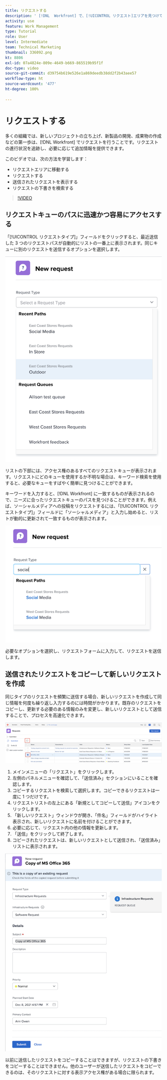 ```yaml
---
title: リクエストする
description: ' [!DNL  Workfront] で、[!UICONTROL リクエスト]エリアを見つけて、リクエストを作成する方法を説明します。送信されたリクエストと下書きのリクエストを表示する方法を説明します。'
activity: use
feature: Work Management
type: Tutorial
role: User
level: Intermediate
team: Technical Marketing
thumbnail: 336092.png
kt: 8806
exl-id: 07a4824e-809e-4649-b669-865519b95f1f
doc-type: video
source-git-commit: d39754b619e526e1a869deedb38dd2f2b43aee57
workflow-type: ht
source-wordcount: '477'
ht-degree: 100%

---
```


# リクエストする

多くの組織では、新しいプロジェクトの立ち上げ、新製品の開発、成果物の作成などの第一歩は、[!DNL Workfront] でリクエストを行うことです。リクエストの進行状況を追跡し、必要に応じて追加情報を提供できます。

このビデオでは、次の方法を学習します：

* リクエストエリアに移動する
* リクエストする
* 送信されたリクエストを表示する
* リクエストの下書きを検索する

>[!VIDEO](https://video.tv.adobe.com/v/336092/?quality=12)

## リクエストキューのパスに迅速かつ容易にアクセスする

「[!UICONTROL リクエストタイプ]」フィールドをクリックすると、最近送信した 3 つのリクエストパスが自動的にリストの一番上に表示されます。同じキューに別のリクエストを送信するオプションを選択します。

![最近のリクエストパスのリストを表示するリクエストタイプメニュー](assets/collaborator-fundamentals-1.png)

リストの下部には、アクセス権のあるすべてのリクエストキューが表示されます。リクエストにどのキューを使用するか不明な場合は、キーワード検索を使用すると、必要なキューをすばやく簡単に見つけることができます。

キーワードを入力すると、[!DNL Workfront] に一致するものが表示されるので、ニーズに合ったリクエストキューのパスを見つけることができます。例えば、ソーシャルメディアへの投稿をリクエストするには、「[!UICONTROL リクエストタイプ]」フィールドに「ソーシャルメディア」と入力し始めると、リストが動的に更新されて一致するものが表示されます。

![最近のリクエストパスを表示するために、フィールドに入力された単語を含むリクエストタイプメニュー](assets/collaborator-fundamentals-2.png)

必要なオプションを選択し、リクエストフォームに入力して、リクエストを送信します。

## 送信されたリクエストをコピーして新しいリクエストを作成

同じタイプのリクエストを頻繁に送信する場合、新しいリクエストを作成して同じ情報を何度も繰り返し入力するのには時間がかかります。既存のリクエストをコピーし、更新する必要のある情報のみを変更し、新しいリクエストとして送信することで、プロセスを高速化できます。

![リクエストを選択してコピーする方法を示す画面の画像](assets/copy-a-request-icon.png)

1. メインメニューの「リクエスト」をクリックします。
1. 左側のパネルメニューを確認して、「送信済み」セクションにいることを確認します。
1. コピーするリクエストを検索して選択します。コピーできるリクエストは一度に 1 つだけです。
1. リクエストリストの左上にある「新規としてコピーして送信」アイコンをクリックします。
1. 「新しいリクエスト」ウィンドウが開き、「件名」フィールドがハイライト表示され、新しいリクエストに名前を付けることができます。
1. 必要に応じて、リクエスト内の他の情報を更新します。
1. 「送信」をクリックして終了します。
1. コピーされたリクエストは、新しいリクエストとして送信され、「送信済み」リストに表示されます。

![リクエストを選択してコピーする方法を示す画面の画像](assets/copy-of-a-request.png)

以前に送信したリクエストをコピーすることはできますが、リクエストの下書きをコピーすることはできません。他のユーザーが送信したリクエストをコピーできるのは、そのリクエストに対する表示アクセス権がある場合に限られます。

<!---
Learn more
Requests area overview
Create and submit Workfront requests
Guides
Make a work request
--->
